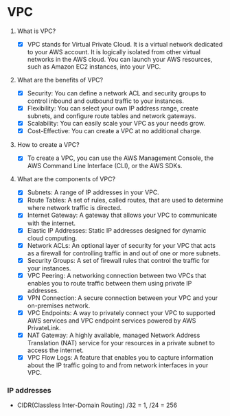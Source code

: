 # VPC

1. What is VPC?

   - [x] VPC stands for Virtual Private Cloud. It is a virtual network dedicated to your AWS account. It is logically isolated from other virtual networks in the AWS cloud. You can launch your AWS resources, such as Amazon EC2 instances, into your VPC.

2. What are the benefits of VPC?

   - [x] Security: You can define a network ACL and security groups to control inbound and outbound traffic to your instances.
   - [x] Flexibility: You can select your own IP address range, create subnets, and configure route tables and network gateways.
   - [x] Scalability: You can easily scale your VPC as your needs grow.
   - [x] Cost-Effective: You can create a VPC at no additional charge.

3. How to create a VPC?

   - [x] To create a VPC, you can use the AWS Management Console, the AWS Command Line Interface (CLI), or the AWS SDKs.

4. What are the components of VPC?
   - [x] Subnets: A range of IP addresses in your VPC.
   - [x] Route Tables: A set of rules, called routes, that are used to determine where network traffic is directed.
   - [x] Internet Gateway: A gateway that allows your VPC to communicate with the internet.
   - [x] Elastic IP Addresses: Static IP addresses designed for dynamic cloud computing.
   - [x] Network ACLs: An optional layer of security for your VPC that acts as a firewall for controlling traffic in and out of one or more subnets.
   - [x] Security Groups: A set of firewall rules that control the traffic for your instances.
   - [x] VPC Peering: A networking connection between two VPCs that enables you to route traffic between them using private IP addresses.
   - [x] VPN Connection: A secure connection between your VPC and your on-premises network.
   - [x] VPC Endpoints: A way to privately connect your VPC to supported AWS services and VPC endpoint services powered by AWS PrivateLink.
   - [x] NAT Gateway: A highly available, managed Network Address Translation (NAT) service for your resources in a private subnet to access the internet.
   - [x] VPC Flow Logs: A feature that enables you to capture information about the IP traffic going to and from network interfaces in your VPC.

### IP addresses

- CIDR(Classless Inter-Domain Routing)
/32 = 1, /24 = 256


